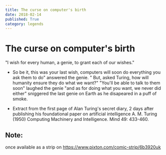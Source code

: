 ```yaml
---
title: The curse on computer's birth
date: 2018-02-14
published: True
category: legends
---
```


# The curse on computer's birth

"I wish for every human, a genie, to grant each of our wishes."
- So be it, this was your last wish, computers will soon do  everything you ask them to do" answered the genie.
" But, asked Turing, how will humanity ensure they do what we want?"
"You'll be able to talk to them soon" laughed the genie "and as for doing what you want, we never did either" sniggered the last genie on Earth as he disapeared in a puff of smoke.

- Extract from the first page of Alan Turing's secret diary,
2 days after publishing his foundational paper on artificial intelligence
A. M. Turing (1950) Computing Machinery and Intelligence. Mind 49: 433-460.

## Note:
once available as a strip on https://www.pixton.com/comic-strip/6b3920uk
